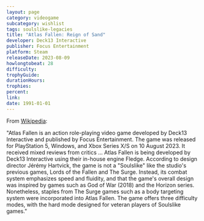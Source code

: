 ```yaml
---
layout: page
category: videogame
subcategory: wishlist
tags: soulslike-legacies
title: "Atlas Fallen: Reign of Sand"
developer: Deck13 Interactive
publisher: Focus Entertainment
platform: Steam
releaseDate: 2023-08-09
howlongtobeat: 28
difficulty:
trophyGuide:
durationHours:
trophies:
percent:
link:
date: 1991-01-01
---
```


From [Wikipedia](https://en.wikipedia.org/wiki/Atlas_Fallen):

"Atlas Fallen is an action role-playing video game developed by Deck13 Interactive and published by Focus Entertainment. The game was released for PlayStation 5, Windows, and Xbox Series X/S on 10 August 2023. It received mixed reviews from critics ... Atlas Fallen is being developed by Deck13 Interactive using their in-house engine Fledge. According to design director Jérémy Hartvick, the game is not a "Soulslike" like the studio's previous games, Lords of the Fallen and The Surge. Instead, its combat system emphasizes speed and fluidity, and that the game's overall design was inspired by games such as God of War (2018) and the Horizon series. Nonetheless, staples from The Surge games such as a body targeting system were incorporated into Atlas Fallen. The game offers three difficulty modes, with the hard mode designed for veteran players of Soulslike games."
